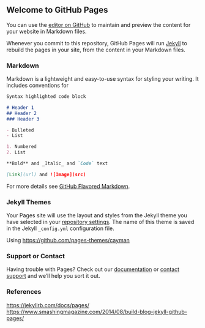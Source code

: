 ## Welcome to GitHub Pages

You can use the [editor on GitHub](https://github.com/eileenwho/five-boro-bouquet/edit/master/README.md) to maintain and preview the content for your website in Markdown files.

Whenever you commit to this repository, GitHub Pages will run [Jekyll](https://jekyllrb.com/) to rebuild the pages in your site, from the content in your Markdown files.

### Markdown

Markdown is a lightweight and easy-to-use syntax for styling your writing. It includes conventions for

```markdown
Syntax highlighted code block

# Header 1
## Header 2
### Header 3

- Bulleted
- List

1. Numbered
2. List

**Bold** and _Italic_ and `Code` text

[Link](url) and ![Image](src)
```

For more details see [GitHub Flavored Markdown](https://guides.github.com/features/mastering-markdown/).

### Jekyll Themes

Your Pages site will use the layout and styles from the Jekyll theme you have selected in your [repository settings](https://github.com/eileenwho/five-boro-bouquet/settings). The name of this theme is saved in the Jekyll `_config.yml` configuration file.

Using https://github.com/pages-themes/cayman

### Support or Contact

Having trouble with Pages? Check out our [documentation](https://help.github.com/categories/github-pages-basics/) or [contact support](https://github.com/contact) and we’ll help you sort it out.

### References
https://jekyllrb.com/docs/pages/
https://www.smashingmagazine.com/2014/08/build-blog-jekyll-github-pages/

